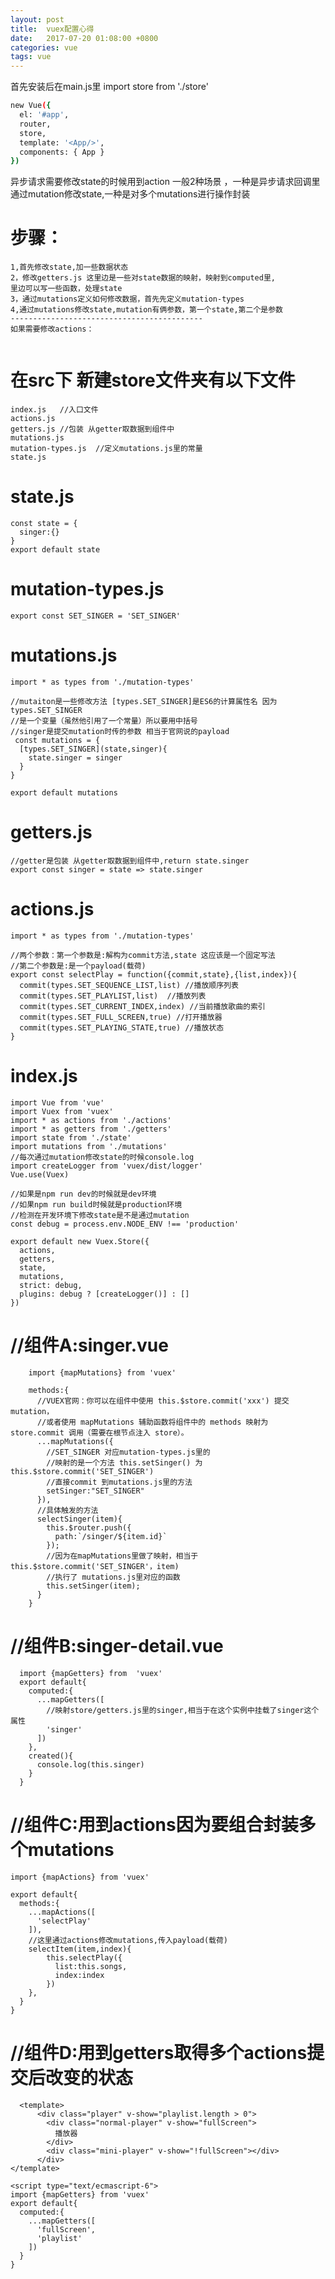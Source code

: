 ```yaml
---
layout: post
title:  vuex配置心得
date:   2017-07-20 01:08:00 +0800
categories: vue
tags: vue
---
```




首先安装后在main.js里 import store from './store'
```  bash
new Vue({
  el: '#app',
  router,
  store,
  template: '<App/>',
  components: { App }
})
```
异步请求需要修改state的时候用到action
一般2种场景 ，一种是异步请求回调里通过mutation修改state,一种是对多个mutations进行操作封装


步骤：
====================================
```
1,首先修改state,加一些数据状态
2，修改getters.js 这里边是一些对state数据的映射，映射到computed里,
里边可以写一些函数，处理state
3，通过mutations定义如何修改数据，首先先定义mutation-types
4,通过mutations修改state,mutation有俩参数，第一个state,第二个是参数
-------------------------------------------
如果需要修改actions：


```

在src下 新建store文件夹有以下文件
====================================
```
index.js   //入口文件
actions.js  
getters.js //包装 从getter取数据到组件中
mutations.js
mutation-types.js  //定义mutations.js里的常量
state.js

```

state.js
====================================
```
const state = {
  singer:{}
}
export default state
```


mutation-types.js
====================================
```
export const SET_SINGER = 'SET_SINGER'
```

mutations.js
====================================
```
import * as types from './mutation-types'

//mutaiton是一些修改方法 [types.SET_SINGER]是ES6的计算属性名 因为types.SET_SINGER
//是一个变量（虽然他引用了一个常量）所以要用中括号
//singer是提交mutation时传的参数 相当于官网说的payload
 const mutations = {
  [types.SET_SINGER](state,singer){
    state.singer = singer
  }
}

export default mutations
```


getters.js
====================================
```
//getter是包装 从getter取数据到组件中,return state.singer
export const singer = state => state.singer
```


actions.js
====================================
```
import * as types from './mutation-types'

//两个参数：第一个参数是:解构为commit方法,state 这应该是一个固定写法
//第二个参数是:是一个payload(载荷)
export const selectPlay = function({commit,state},{list,index}){
  commit(types.SET_SEQUENCE_LIST,list) //播放顺序列表
  commit(types.SET_PLAYLIST,list)  //播放列表
  commit(types.SET_CURRENT_INDEX,index) //当前播放歌曲的索引
  commit(types.SET_FULL_SCREEN,true) //打开播放器
  commit(types.SET_PLAYING_STATE,true) //播放状态
}

```



index.js
====================================
```
import Vue from 'vue'
import Vuex from 'vuex'
import * as actions from './actions'
import * as getters from './getters'
import state from './state'
import mutations from './mutations'
//每次通过mutation修改state的时候console.log
import createLogger from 'vuex/dist/logger'
Vue.use(Vuex)

//如果是npm run dev的时候就是dev环境
//如果npm run build时候就是production环境
//检测在开发环境下修改state是不是通过mutation
const debug = process.env.NODE_ENV !== 'production'

export default new Vuex.Store({
  actions,
  getters,
  state,
  mutations,
  strict: debug,
  plugins: debug ? [createLogger()] : []
})
```



//组件A:singer.vue
====================================
```
    import {mapMutations} from 'vuex'
    
    methods:{
      //VUEX官网：你可以在组件中使用 this.$store.commit('xxx') 提交 mutation，
      //或者使用 mapMutations 辅助函数将组件中的 methods 映射为 store.commit 调用（需要在根节点注入 store）。
      ...mapMutations({
        //SET_SINGER 对应mutation-types.js里的
        //映射的是一个方法 this.setSinger() 为 this.$store.commit('SET_SINGER')
        //直接commit 到mutations.js里的方法
        setSinger:"SET_SINGER"
      }),
      //具体触发的方法
      selectSinger(item){
        this.$router.push({
          path:`/singer/${item.id}`
        });
        //因为在mapMutations里做了映射，相当于this.$store.commit('SET_SINGER'，item)
        //执行了 mutations.js里对应的函数
        this.setSinger(item);
      }
    }
```




//组件B:singer-detail.vue
====================================
```
  import {mapGetters} from  'vuex'
  export default{
    computed:{
      ...mapGetters([
        //映射store/getters.js里的singer,相当于在这个实例中挂载了singer这个属性
        'singer'
      ])
    },
    created(){
      console.log(this.singer)
    }
  }
```



//组件C:用到actions因为要组合封装多个mutations
====================================
```
import {mapActions} from 'vuex'

export default{
  methods:{
    ...mapActions([
      'selectPlay'
    ]),
    //这里通过actions修改mutations,传入payload(载荷)
    selectItem(item,index){
        this.selectPlay({
          list:this.songs,
          index:index
        })
    },
  }
}
```


//组件D:用到getters取得多个actions提交后改变的状态
====================================
```
  <template>
      <div class="player" v-show="playlist.length > 0">
        <div class="normal-player" v-show="fullScreen">
          播放器
        </div>
        <div class="mini-player" v-show="!fullScreen"></div>
      </div>
</template>

<script type="text/ecmascript-6">
import {mapGetters} from 'vuex'
export default{
  computed:{
    ...mapGetters([
      'fullScreen',
      'playlist'
    ])
  }
}
```
